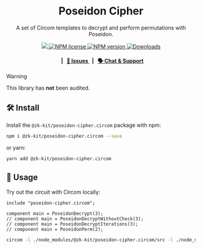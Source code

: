 <p align="center">
    <h1 align="center">
        Poseidon Cipher
    </h1>
    <p align="center">A set of Circom templates to decrypt and perform permutations with Poseidon.</p>
</p>

<p align="center">
    <a href="https://github.com/privacy-scaling-explorations/zk-kit.circom">
        <img src="https://img.shields.io/badge/project-zk--kit-blue.svg?style=flat-square">
    </a>
    <a href="https://github.com/privacy-scaling-explorations/zk-kit.circom/tree/main/packages/poseidon-cipher/LICENSE">
        <img alt="NPM license" src="https://img.shields.io/npm/l/%40zk-kit%2Fposeidon-cipher.circom?style=flat-square">
    </a>
    <a href="https://www.npmjs.com/package/@zk-kit/poseidon-cipher.circom">
        <img alt="NPM version" src="https://img.shields.io/npm/v/@zk-kit/poseidon-cipher.circom?style=flat-square" />
    </a>
    <a href="https://npmjs.org/package/@zk-kit/poseidon-cipher.circom">
        <img alt="Downloads" src="https://img.shields.io/npm/dm/@zk-kit/poseidon-cipher.circom.svg?style=flat-square" />
    </a>
</p>

<div align="center">
    <h4>
        <span>&nbsp;&nbsp;|&nbsp;&nbsp;</span>
        <a href="https://github.com/privacy-scaling-explorations/zk-kit.circom/issues/new/choose">
            🔎 Issues
        </a>
        <span>&nbsp;&nbsp;|&nbsp;&nbsp;</span>
        <a href="https://discord.com/invite/sF5CT5rzrR">
            🗣️ Chat &amp; Support
        </a>
    </h4>
</div>

> [!WARNING]  
> This library has **not** been audited.

## 🛠 Install

Install the `@zk-kit/poseidon-cipher.circom` package with npm:

```bash
npm i @zk-kit/poseidon-cipher.circom --save
```

or yarn:

```bash
yarn add @zk-kit/poseidon-cipher.circom
```

## 📜 Usage

Try out the circuit with Circom locally:

```circom
include "poseidon-cipher.circom";

component main = PoseidonDecrypt(3);
// component main = PoseidonDecryptWithoutCheck(3);
// component main = PoseidonDecryptIterations(3);
// component main = PoseidonPerm(2);
```

```bash
circom -l ./node_modules/@zk-kit/poseidon-cipher.circom/src -l ./node_modules/circomlib/circuits your-circuit.circom
```
